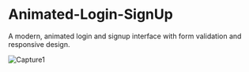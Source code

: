 # Animated-Login-SignUp

<p>A modern, animated login and signup interface with form validation and responsive design. </p>



![Capture1](https://github.com/user-attachments/assets/4293e6e4-3f29-41eb-9917-141e7c07dc17)
